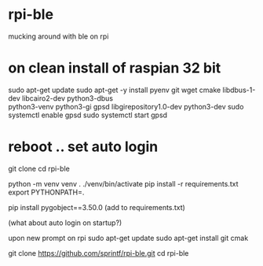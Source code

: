 # rpi-ble
mucking around with ble on rpi


# on clean install of raspian 32 bit

sudo apt-get update
sudo apt-get -y install pyenv git wget cmake libdbus-1-dev libcairo2-dev python3-dbus \
            python3-venv python3-gi gpsd libgirepository1.0-dev python3-dev
sudo systemctl enable gpsd
sudo systemctl start gpsd

# reboot .. set auto login
git clone <this repo>
cd rpi-ble


python -m venv venv
. ./venv/bin/activate
pip install -r requirements.txt
export PYTHONPATH=.

pip install pygobject==3.50.0  (add to requirements.txt)


(what about auto login on startup?)

upon new prompt on rpi
sudo apt-get update
sudo apt-get install git cmak

git clone https://github.com/sprintf/rpi-ble.git
cd rpi-ble


